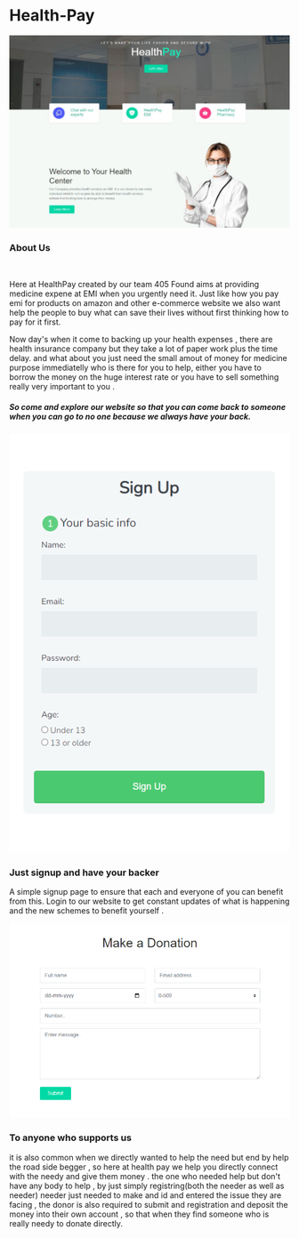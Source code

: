 # Health-Pay
![Banner](https://github.com/Aahad-1526/Health-Pay/blob/main/Screenshot%202023-04-09%20130452.png)
<h3>About Us</h3><br>
<p>Here at HealthPay created by our team 405 Found aims at providing medicine expene at EMI when you urgently need it. Just like how you pay emi for products on amazon and other e-commerce website we also want help the people to buy what can save their lives without first thinking how to pay for it first.</p>
<p>Now day's when it come to backing up your health expenses , there are health insurance company but they take a lot of paper work plus the time delay. and what about you just need the small amout of money for medicine purpose immediatelly who is there for you to help, either you have to borrow the money on the huge interest rate or you have to sell something really very important to you .
</p>
<h5>So come and explore our website so that you can come back to someone when you can go to no one because we always have your back.</h5>
<p align = "center"><img src ="https://github.com/Aahad-1526/Health-Pay/blob/main/Screenshot%202023-04-09%20134425.png"></p>
<h3>Just signup and have your backer</h3>
<p>A simple signup page to ensure that each and everyone of you can benefit from this. Login to our website to get constant updates of what is happening and the new schemes to benefit yourself .</p>
<img src="https://github.com/Aahad-1526/Health-Pay/blob/main/Screenshot%202023-04-09%20132137.png">
<h3>To anyone who supports us</h3>
<p>it is also common when we directly wanted to help the need but end by help the road side begger , so here at health pay we help you directly connect with the needy and give them money . the one who needed help but don't have any body to help , by just simply registring(both the needer as well as needer) needer just needed to make and id and entered the issue they are facing , the donor is also required to submit and registration and deposit the money into their own account , so that when they find someone who is really needy to donate directly.
</p>
